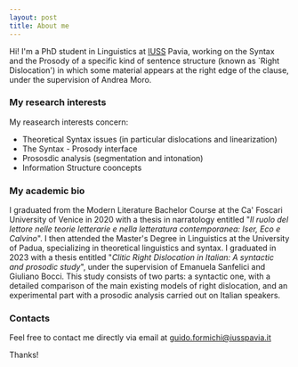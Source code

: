 ```yaml
---
layout: post
title: About me
---
```


Hi! I'm a PhD student in Linguistics at [IUSS](https://www.iusspavia.it/it/rubrica/guido-formichi) Pavia, working on the Syntax and the Prosody of a specific kind of sentence structure (known as `Right Dislocation') in which some material appears at the right edge of the clause, under the supervision of Andrea Moro.

### My research interests

My reasearch interests concern:

* Theoretical Syntax issues (in particular dislocations and linearization)
* The Syntax - Prosody interface
* Prososdic analysis (segmentation and intonation)
* Information Structure cooncepts

### My academic bio

I graduated from the Modern Literature Bachelor Course at the Ca' Foscari University of Venice in 2020 with a thesis in narratology entitled "*Il ruolo del lettore nelle teorie letterarie e nella letteratura contemporanea: Iser, Eco e Calvino*". I then attended the Master's Degree in Linguistics at the University of Padua, specializing in theoretical linguistics and syntax. I graduated in 2023 with a thesis entitled "*Clitic Right Dislocation in Italian: A syntactic and prosodic study*", under the supervision of Emanuela Sanfelici and Giuliano Bocci. This study consists of two parts: a syntactic one, with a detailed comparison of the main existing models of right dislocation, and an experimental part with a prosodic analysis carried out on Italian speakers.

### Contacts

Feel free to contact me directly via email at guido.formichi@iusspavia.it

Thanks!
